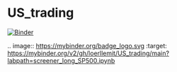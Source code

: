 # US_trading

[![Binder](https://mybinder.org/badge_logo.svg)](https://mybinder.org/v2/gh/loerllemit/US_trading/main?labpath=screener_long_SP500.ipynb)

.. image:: https://mybinder.org/badge_logo.svg
:target: https://mybinder.org/v2/gh/loerllemit/US_trading/main?labpath=screener_long_SP500.ipynb
